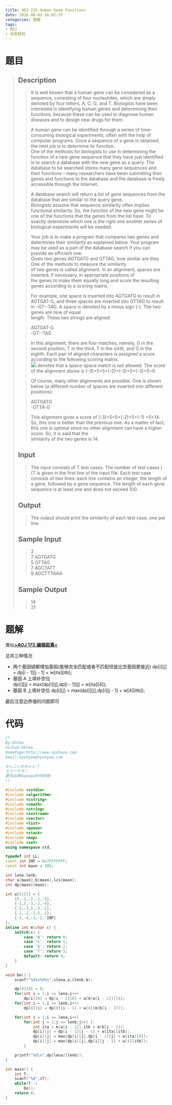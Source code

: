 ```yaml
---
title: AOJ 225.Human Gene Functions
date: 2016-08-01 16:02:37
categories: 题解
tags: 
- AOJ
- 动态规划
---
```

# 题目
> 
> ## Description  
>> It is well known that a human gene can be considered as a sequence, consisting of four nucleotides, which are simply denoted by four letters, A, C, G, and T. Biologists have been interested in identifying human genes and determining their functions, because these can be used to diagnose human diseases and to design new drugs for them.   
>>   
>> A human gene can be identified through a series of time-consuming biological experiments, often with the help of computer programs. Once a sequence of a gene is obtained, the next job is to determine its function.   
>> One of the methods for biologists to use in determining the function of a new gene sequence that they have just identified is to search a database with the new gene as a query. The database to be searched stores many gene sequences and their functions – many researchers have been submitting their genes and functions to the database and the database is freely accessible through the Internet.   
>>   
>> A database search will return a list of gene sequences from the database that are similar to the query gene.   
>> Biologists assume that sequence similarity often implies functional similarity. So, the function of the new gene might be one of the functions that the genes from the list have. To exactly determine which one is the right one another series of biological experiments will be needed.   
>>   
>> Your job is to make a program that compares two genes and determines their similarity as explained below. Your program may be used as a part of the database search if you can provide an efficient one.   
>> Given two genes AGTGATG and GTTAG, how similar are they  One of the methods to measure the similarity   
>> of two genes is called alignment. In an alignment, spaces are inserted, if necessary, in appropriate positions of   
>> the genes to make them equally long and score the resulting genes according to a scoring matrix.   
>>   
>> For example, one space is inserted into AGTGATG to result in AGTGAT-G, and three spaces are inserted into GTTAG to result in –GT--TAG. A space is denoted by a minus sign (-). The two genes are now of equal   
>> length. These two strings are aligned:   
>>   
>> AGTGAT-G   
>> -GT--TAG   
>>   
>> In this alignment, there are four matches, namely, G in the second position, T in the third, T in the sixth, and G in the eighth. Each pair of aligned characters is assigned a score according to the following scoring matrix.   
>>  ![](http://poj.org/images/1080/1080_1.gif) 
>> denotes that a space-space match is not allowed. The score of the alignment above is (-3)+5+5+(-2)+(-3)+5+(-3)+5=9.   
>>   
>> Of course, many other alignments are possible. One is shown below (a different number of spaces are inserted into different positions):   
>>   
>> AGTGATG   
>> -GTTA-G   
>>   
>> This alignment gives a score of (-3)+5+5+(-2)+5+(-1) +5=14. So, this one is better than the previous one. As a matter of fact, this one is optimal since no other alignment can have a higher score. So, it is said that the   
>> similarity of the two genes is 14.  
>>   
>> <!--more-->  
> 
> ## Input  
>> The input consists of T test cases. The number of test cases ) (T is given in the first line of the input file. Each test case consists of two lines: each line contains an integer, the length of a gene, followed by a gene sequence. The length of each gene sequence is at least one and does not exceed 100.   
>>   
> 
> ## Output  
>> The output should print the similarity of each test case, one per line.  
>>   
> 
> ## Sample Input  
>> 2   
>> 7 AGTGATG   
>> 5 GTTAG   
>> 7 AGCTATT   
>> 9 AGCTTTAAA   
>>   
> 
> ## Sample Output  
>> 14  
>> 21   

# 题解
类似[**>AOJ 173.编辑距离<**](/post/AOJ/173.html)  

总共三种情况  
- 两个基因链都增加基因(能够完全匹配或者不匹配但是比空基因更接近)
  dp[i][j] = dp[i - 1][j - 1] + w[ita][itb];
- 基因 A 上填补空位  
  dp[i][j] = max(dp[i][j],dp[i - 1][j] + w[ita][4]);
- 基因 B 上填补空位 
  dp[i][j] = max(dp[i][j],dp[i][j - 1] + w[4][itb]);

最后注意边界值的问题即可  

# 代码
```cpp Human Gene Functions https://github.com/OhYee/ACM.github.io/blob/master\AOJ\225.Human%20Gene%20Functions.cpp 代码备份
/*
By:OhYee
Github:OhYee
HomePage:http://www.oyohyee.com
Email:oyohyee@oyohyee.com

かしこいかわいい？
エリーチカ！
要写出来Хорошо的代码哦~
*/

#include <cstdio>
#include <algorithm>
#include <cstring>
#include <cmath>
#include <string>
#include <iostream>
#include <vector>
#include <list>
#include <queue>
#include <stack>
#include <map>
#include <set>
using namespace std;

typedef int LL;
const int INF = 0x7FFFFFFF;
const int maxn = 105;

int lena,lenb;
char a[maxn],b[maxn],lcs[maxn];
int dp[maxn][maxn];

int w[5][5] = {
    {5,-1,-2,-1,-3},
    {-1,5,-3,-2,-4},
    {-2,-3,5,-2,-2},
    {-1,-2,-2,5,-1},
    {-3,-4,-2,-1,-INF}
};
inline int m(char c) {
    switch(c) {
        case 'A': return 0;
        case 'C': return 1;
        case 'G': return 2;
        case 'T': return 3;
        default: return 4;
    }
}

void Do() {
    scanf("%d%s%d%s",&lena,a,&lenb,b);

    dp[0][0] = 0;
    for(int i = 1;i <= lena;i++)
        dp[i][0] = dp[i - 1][0] + w[m(a[i - 1])][4];
    for(int i = 1;i <= lenb;i++)
        dp[0][i] = dp[0][i - 1] + w[4][m(b[i - 1])];

    for(int i = 1;i <= lena;i++)
        for(int j = 1;j <= lenb;j++) {
            int ita = m(a[i - 1]),itb = m(b[j - 1]);
            dp[i][j] = dp[i - 1][j - 1] + w[ita][itb];
            dp[i][j] = max(dp[i][j],dp[i - 1][j] + w[ita][4]);
            dp[i][j] = max(dp[i][j],dp[i][j - 1] + w[4][itb]);
        }

    printf("%d\n",dp[lena][lenb]);
}

int main() {
    int T;
    scanf("%d",&T);
    while(T--)
        Do();
    return 0;
}
```